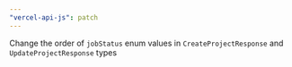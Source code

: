 ```yaml
---
"vercel-api-js": patch
---
```


Change the order of `jobStatus` enum values in `CreateProjectResponse` and `UpdateProjectResponse` types